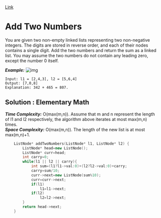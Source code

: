 [Link](https://leetcode.com/problems/add-two-numbers/)
# Add Two Numbers
You are given two non-empty linked lists representing two non-negative integers. The digits are stored in reverse order, and each of their nodes contains a single digit. Add the two numbers and return the sum as a linked list.
You may assume the two numbers do not contain any leading zero, except the number 0 itself.

***Example:***
![img](https://assets.leetcode.com/uploads/2020/10/02/addtwonumber1.jpg)
```
Input: l1 = [2,4,3], l2 = [5,6,4]
Output: [7,0,8]
Explanation: 342 + 465 = 807.
```
## Solution : Elementary Math
***Time Complexity:*** O(max(m,n)). Assume that m and n represent the length of l1 and l2 respectively, the algorithm above iterates at most max(m,n) times.
<br>
***Space Complexity:*** O(max(m,n)). The length of the new list is at most max(m,n)+1.

```cpp
    ListNode* addTwoNumbers(ListNode* l1, ListNode* l2) {
        ListNode* head=new ListNode();
        ListNode* curr=head;
        int carry=0;
        while(l1 || l2 || carry){
            int sum=(l1?l1->val:0)+(l2?l2->val:0)+carry;
            carry=sum/10;
            curr->next=new ListNode(sum%10);
            curr=curr->next;
            if(l1)
                l1=l1->next;
            if(l2)
                l2=l2->next;   
        }
        return head->next;
    }
```